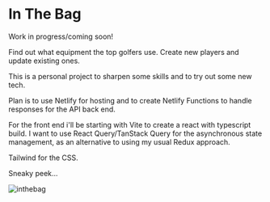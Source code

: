 # In The Bag

Work in progress/coming soon!

Find out what equipment the top golfers use. Create new players and update existing ones.

This is a personal project to sharpen some skills and to try out some new tech.

Plan is to use Netlify for hosting and to create Netlify Functions to handle responses for the API back end.

For the front end i'll be starting with Vite to create a react with typescript build. I want to use React Query/TanStack Query for the asynchronous state management, as an alternative to using my usual Redux approach.

Tailwind for the CSS.


Sneaky peek...

![inthebag](https://github.com/JimClifton/inthebag/assets/1327872/6334f6a1-4961-4828-a434-83dad1591496)
